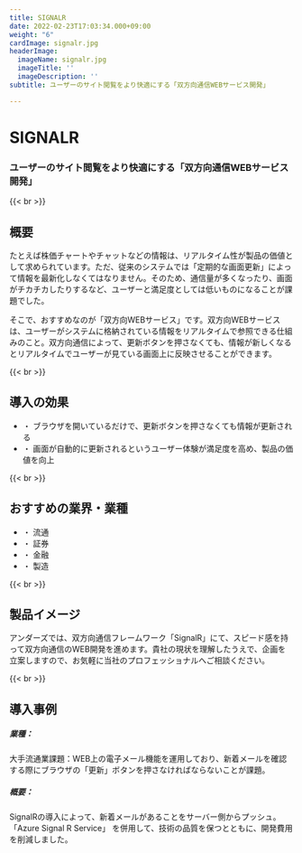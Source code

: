```yaml
---
title: SIGNALR
date: 2022-02-23T17:03:34.000+09:00
weight: "6"
cardImage: signalr.jpg
headerImage:
  imageName: signalr.jpg
  imageTitle: ''
  imageDescription: ''
subtitle: ユーザーのサイト閲覧をより快適にする「双方向通信WEBサービス開発」

---
```

# SIGNALR

### ユーザーのサイト閲覧をより快適にする「双方向通信WEBサービス開発」

{{< br >}}

## 概要

たとえば株価チャートやチャットなどの情報は、リアルタイム性が製品の価値として求められています。ただ、従来のシステムでは「定期的な画面更新」によって情報を最新化しなくてはなりません。そのため、通信量が多くなったり、画面がチカチカしたりするなど、ユーザーと満足度としては低いものになることが課題でした。

そこで、おすすめなのが「双方向WEBサービス」です。双方向WEBサービスは、ユーザーがシステムに格納されている情報をリアルタイムで参照できる仕組みのこと。双方向通信によって、更新ボタンを押さなくても、情報が新しくなるとリアルタイムでユーザーが見ている画面上に反映させることができます。

{{< br >}}

## 導入の効果

* ・ ブラウザを開いているだけで、更新ボタンを押さなくても情報が更新される
* ・ 画面が自動的に更新されるというユーザー体験が満足度を高め、製品の価値を向上

{{< br >}}

## おすすめの業界・業種

* ・ 流通
* ・ 証券
* ・ 金融
* ・ 製造

{{< br >}}

## 製品イメージ

アンダーズでは、双方向通信フレームワーク「SignalR」にて、スピード感を持って双方向通信のWEB開発を進めます。貴社の現状を理解したうえで、企画を立案しますので、お気軽に当社のプロフェッショナルへご相談ください。

{{< br >}}

## 導入事例

#####  **業種**：

大手流通業課題：WEB上の電子メール機能を運用しており、新着メールを確認する際にブラウザの「更新」ボタンを押さなければならないことが課題。

##### **概要**：

SignalRの導入によって、新着メールがあることをサーバー側からプッシュ。「Azure Signal R Service」 を併用して、技術の品質を保つとともに、開発費用を削減しました。